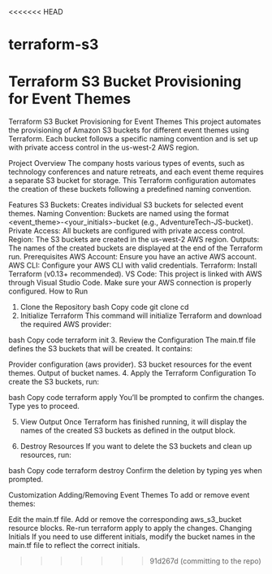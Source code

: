 <<<<<<< HEAD
# terraform-s3
Terraform S3 Bucket Provisioning for Event Themes
=======
Terraform S3 Bucket Provisioning for Event Themes
This project automates the provisioning of Amazon S3 buckets for different event themes using Terraform. Each bucket follows a specific naming convention and is set up with private access control in the us-west-2 AWS region.

Project Overview
The company hosts various types of events, such as technology conferences and nature retreats, and each event theme requires a separate S3 bucket for storage. This Terraform configuration automates the creation of these buckets following a predefined naming convention.

Features
S3 Buckets: Creates individual S3 buckets for selected event themes.
Naming Convention: Buckets are named using the format <event_theme>-<your_initials>-bucket (e.g., AdventureTech-JS-bucket).
Private Access: All buckets are configured with private access control.
Region: The S3 buckets are created in the us-west-2 AWS region.
Outputs: The names of the created buckets are displayed at the end of the Terraform run.
Prerequisites
AWS Account: Ensure you have an active AWS account.
AWS CLI: Configure your AWS CLI with valid credentials.
Terraform: Install Terraform (v0.13+ recommended).
VS Code: This project is linked with AWS through Visual Studio Code. Make sure your AWS connection is properly configured.
How to Run
1. Clone the Repository
bash
Copy code
git clone <repository-url>
cd <repository-folder>
2. Initialize Terraform
This command will initialize Terraform and download the required AWS provider:

bash
Copy code
terraform init
3. Review the Configuration
The main.tf file defines the S3 buckets that will be created. It contains:

Provider configuration (aws provider).
S3 bucket resources for the event themes.
Output of bucket names.
4. Apply the Terraform Configuration
To create the S3 buckets, run:

bash
Copy code
terraform apply
You’ll be prompted to confirm the changes. Type yes to proceed.

5. View Output
Once Terraform has finished running, it will display the names of the created S3 buckets as defined in the output block.

6. Destroy Resources
If you want to delete the S3 buckets and clean up resources, run:

bash
Copy code
terraform destroy
Confirm the deletion by typing yes when prompted.

Customization
Adding/Removing Event Themes
To add or remove event themes:

Edit the main.tf file.
Add or remove the corresponding aws_s3_bucket resource blocks.
Re-run terraform apply to apply the changes.
Changing Initials
If you need to use different initials, modify the bucket names in the main.tf file to reflect the correct initials.
>>>>>>> 91d267d (committing to the repo)

